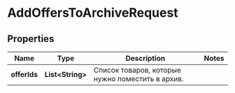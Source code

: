 

# AddOffersToArchiveRequest

## Properties

Name | Type | Description | Notes
------------ | ------------- | ------------- | -------------
**offerIds** | **List&lt;String&gt;** | Список товаров, которые нужно поместить в архив. | 




